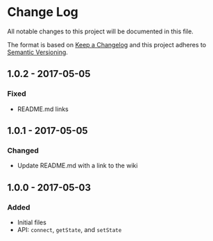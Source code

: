 # Change Log
All notable changes to this project will be documented in this file.

The format is based on [Keep a Changelog](http://keepachangelog.com/)
and this project adheres to [Semantic Versioning](http://semver.org/).

## 1.0.2 - 2017-05-05
### Fixed
- README.md links

## 1.0.1 - 2017-05-05
### Changed
- Update README.md with a link to the wiki

## 1.0.0 - 2017-05-03
### Added
- Initial files
- API: `connect`, `getState`, and `setState`
